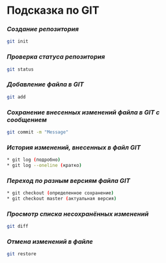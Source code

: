 # **Подсказка по GIT**

### *Создание репозитория*
```sh
git init
```
### *Проверка статуса репозитория*
```sh
git status
```
### *Добавление файла в GIT*
```sh
git add
```
### *Сохранение внесенных изменений файла в GIT с сообщением*
```sh
git commit -m "Message"
```
### *История изменений, внесенных в файл GIT*
```sh
* git log (подробно)
* git log --oneline (кратко)
```
### *Переход по разным версиям файла GIT*
```sh
* git checkout (определенное сохранение)
* git checkout master (актуальная версия)
```
### *Просмотр списка несохранённых изменений*
```sh
git diff
```
### *Отмена изменений в файле*
```sh
git restore
```